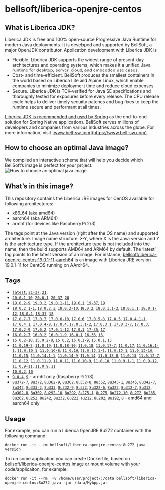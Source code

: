 # bellsoft/liberica-openjre-centos

## What is Liberica JDK?
Liberica JDK is free and 100% open-source Progressive Java Runtime for modern Java deployments. It is developed and supported by BellSoft, a major OpenJDK contributor. Application development with Liberica JDK is

*  Flexible. Liberica JDK supports the widest range of present-day architectures and operating systems, which makes it a unified Java runtime for desktop, server, cloud, and embedded use cases.
* Cost- and time-efficient. BellSoft produces the smallest containers in the world based on Liberica Lite and Alpine Linux, which enable companies to minimize deployment time and reduce cloud expenses.
* Secure. Liberica JDK is TCK-verified for Java SE specifications and thoroughly tested for exposures before every release. The CPU release cycle helps to deliver timely security patches and bug fixes to keep the runtime secure and performant at all times.

[Liberica JDK is recommended and used by Spring](https://spring.io/quickstart) as the end-to-end solution for Spring Native applications.
BellSoft serves millions of developers and companies from various industries across the globe. For more information, visit [www.bell-sw.com](https://www.bell-sw.com).

## How to choose an optimal Java image?

We compiled an interactive scheme that will help you decide which BellSoft’s image is perfect for your project.
![How to choose an optimal java image](https://download.bell-sw.com/static/images/how-to-choose-optimal-java-image.jpg)


## What’s in this image?

This repository contains the Liberica JRE images for CenOS available for following architectures:

* x86_64 (aka amd64)
* aarch64 (aka ARM64)
* armhf (for devices like Raspberry Pi 2/3)

The tags point at the Java version (right after the OS name) and supported architecture.
Image name structure:
X-Y,
where X is the Java version and Y is the architecture type. If the architecture type is not included into the name, then the build supports AMD64 and ARM64 by default.
The ‘latest’ tag points to the latest version of an image.
For instance, [bellsoft/liberica-openjre-centos:19.0.1-11-aarch64](https://hub.docker.com/layers/bellsoft/liberica-openjre-centos/19.0.1-11-aarch64/images/sha256-5eaf63d8ac0ea04ae7362be1b4d8c0a83da60edb317b107a23395e622419af26?context=explore) is an image with Liberica JRE version 19.0.1-11 for CentOS running on AArch64.

## Tags

* [`latest`](https://github.com/bell-sw/Liberica/blob/master/docker/repos/liberica-openjre-debian/21/Dockerfile),
[`21-37`](https://github.com/bell-sw/Liberica/blob/master/docker/repos/liberica-openjre-debian/21/Dockerfile),
[`21`](https://github.com/bell-sw/Liberica/blob/master/docker/repos/liberica-openjre-debian/21/Dockerfile),
* [`20.0.1-10`](https://github.com/bell-sw/Liberica/blob/master/docker/repos/liberica-openjre-centos/20/Dockerfile),
[`20.0.1`](https://github.com/bell-sw/Liberica/blob/master/docker/repos/liberica-openjre-centos/20/Dockerfile),
[`20-37`](https://github.com/bell-sw/Liberica/blob/master/docker/repos/liberica-openjre-centos/20/Dockerfile),
[`20`](https://github.com/bell-sw/Liberica/blob/master/docker/repos/liberica-openjre-centos/20/Dockerfile)
* [`19.0.2-9`](https://github.com/bell-sw/Liberica/blob/master/docker/repos/liberica-openjre-centos/19/Dockerfile),
[`19.0.2`](https://github.com/bell-sw/Liberica/blob/master/docker/repos/liberica-openjre-centos/19/Dockerfile),
[`19.0.1-11`](https://github.com/bell-sw/Liberica/blob/master/docker/repos/liberica-openjre-centos/19/Dockerfile),
[`19.0.1`](https://github.com/bell-sw/Liberica/blob/master/docker/repos/liberica-openjre-centos/19/Dockerfile),
[`19-37`](https://github.com/bell-sw/Liberica/blob/master/docker/repos/liberica-openjre-centos/19/Dockerfile),
[`19`](https://github.com/bell-sw/Liberica/blob/master/docker/repos/liberica-openjre-centos/19/Dockerfile)
* [`18.0.2.1-1`](https://github.com/bell-sw/Liberica/blob/master/docker/repos/liberica-openjre-centos/old/18/Dockerfile),
[`18.0.2.1`](https://github.com/bell-sw/Liberica/blob/master/docker/repos/liberica-openjre-centos/old/18/Dockerfile),
[`18.0.2-10`](https://github.com/bell-sw/Liberica/blob/master/docker/repos/liberica-openjre-centos/old/18/Dockerfile),
[`18.0.2`](https://github.com/bell-sw/Liberica/blob/master/docker/repos/liberica-openjre-centos/old/18/Dockerfile),
[`18.0.1.1-2`](https://github.com/bell-sw/Liberica/blob/master/docker/repos/liberica-openjre-centos/old/18/Dockerfile),
[`18.0.1.1`](https://github.com/bell-sw/Liberica/blob/master/docker/repos/liberica-openjre-centos/old/18/Dockerfile),
[`18.0.1-12`](https://github.com/bell-sw/Liberica/blob/master/docker/repos/liberica-openjre-centos/old/18/Dockerfile),
[`18.0.1`](https://github.com/bell-sw/Liberica/blob/master/docker/repos/liberica-openjre-centos/old/18/Dockerfile),
[`18-37`](https://github.com/bell-sw/Liberica/blob/master/docker/repos/liberica-openjre-centos/old/18/Dockerfile),
[`18`](https://github.com/bell-sw/Liberica/blob/master/docker/repos/liberica-openjre-centos/old/18/Dockerfile)
* [`17.0.7-7`](https://github.com/bell-sw/Liberica/blob/master/docker/repos/liberica-openjre-centos/17/Dockerfile),
[`17.0.7`](https://github.com/bell-sw/Liberica/blob/master/docker/repos/liberica-openjre-centos/17/Dockerfile),
[`17.0.6-10`](https://github.com/bell-sw/Liberica/blob/master/docker/repos/liberica-openjre-centos/17/Dockerfile),
[`17.0.6`](https://github.com/bell-sw/Liberica/blob/master/docker/repos/liberica-openjre-centos/17/Dockerfile),
[`17.0.5-8`](https://github.com/bell-sw/Liberica/blob/master/docker/repos/liberica-openjre-centos/17/Dockerfile),
[`17.0.5`](https://github.com/bell-sw/Liberica/blob/master/docker/repos/liberica-openjre-centos/17/Dockerfile),
[`17.0.4.1-1`](https://github.com/bell-sw/Liberica/blob/master/docker/repos/liberica-openjre-centos/17/Dockerfile),
[`17.0.4.1`](https://github.com/bell-sw/Liberica/blob/master/docker/repos/liberica-openjre-centos/17/Dockerfile),
[`17.0.4-8`](https://github.com/bell-sw/Liberica/blob/master/docker/repos/liberica-openjre-centos/17/Dockerfile),
[`17.0.4`](https://github.com/bell-sw/Liberica/blob/master/docker/repos/liberica-openjre-centos/17/Dockerfile),
[`17.0.3.1-2`](https://github.com/bell-sw/Liberica/blob/master/docker/repos/liberica-openjre-centos/17/Dockerfile),
[`17.0.3.1`](https://github.com/bell-sw/Liberica/blob/master/docker/repos/liberica-openjre-centos/17/Dockerfile),
[`17.0.3-7`](https://github.com/bell-sw/Liberica/blob/master/docker/repos/liberica-openjre-centos/17/Dockerfile),
[`17.0.3`](https://github.com/bell-sw/Liberica/blob/master/docker/repos/liberica-openjre-centos/17/Dockerfile),
[`17.0.2-9`](https://github.com/bell-sw/Liberica/blob/master/docker/repos/liberica-openjre-centos/17/Dockerfile),
[`17.0.2`](https://github.com/bell-sw/Liberica/blob/master/docker/repos/liberica-openjre-centos/17/Dockerfile),
[`17.0.1-12`](https://github.com/bell-sw/Liberica/blob/master/docker/repos/liberica-openjre-centos/17/Dockerfile),
[`17.0.1`](https://github.com/bell-sw/Liberica/blob/master/docker/repos/liberica-openjre-centos/17/Dockerfile),
[`17-35`](https://github.com/bell-sw/Liberica/blob/master/docker/repos/liberica-openjre-centos/17/Dockerfile),
[`17`](https://github.com/bell-sw/Liberica/blob/master/docker/repos/liberica-openjre-centos/17/Dockerfile)
* [`16.0.2-7`](https://github.com/bell-sw/Liberica/blob/master/docker/repos/liberica-openjre-centos/16/Dockerfile),
[`16.0.2`](https://github.com/bell-sw/Liberica/blob/master/docker/repos/liberica-openjre-centos/old/16/Dockerfile),
[`16.0.1-9`](https://github.com/bell-sw/Liberica/blob/master/docker/repos/liberica-openjre-centos/old/16/Dockerfile),
[`16.0.1`](https://github.com/bell-sw/Liberica/blob/master/docker/repos/liberica-openjre-centos/old/16/Dockerfile),
[`16-36`](https://github.com/bell-sw/Liberica/blob/master/docker/repos/liberica-openjre-centos/old/16/Dockerfile),
[`16`](https://github.com/bell-sw/Liberica/blob/master/docker/repos/liberica-openjre-centos/old/16/Dockerfile),
* [`15.0.2-10`](https://github.com/bell-sw/Liberica/blob/master/docker/repos/liberica-openjre-centos/old/15/Dockerfile),
[`15.0.2-8`](https://github.com/bell-sw/Liberica/blob/master/docker/repos/liberica-openjre-centos/old/15/Dockerfile),
[`15.0.2`](https://github.com/bell-sw/Liberica/blob/master/docker/repos/liberica-openjre-centos/old/15/Dockerfile),
[`15.0.1-9`](https://github.com/bell-sw/Liberica/blob/master/docker/repos/liberica-openjre-centos/old/15/Dockerfile),
[`15.0.1`](https://github.com/bell-sw/Liberica/blob/master/docker/repos/liberica-openjre-centos/old/15/Dockerfile),
[`15`](https://github.com/bell-sw/Liberica/blob/master/docker/repos/liberica-openjre-centos/old/15/Dockerfile)
* [`11.0.19-7`](https://github.com/bell-sw/Liberica/blob/master/docker/repos/liberica-openjre-centos/11/Dockerfile),
[`11.0.19`](https://github.com/bell-sw/Liberica/blob/master/docker/repos/liberica-openjre-centos/11/Dockerfile),
[`11.0.18-10`](https://github.com/bell-sw/Liberica/blob/master/docker/repos/liberica-openjre-centos/11/Dockerfile),
[`11.0.18`](https://github.com/bell-sw/Liberica/blob/master/docker/repos/liberica-openjre-centos/11/Dockerfile),
[`11.0.17-7`](https://github.com/bell-sw/Liberica/blob/master/docker/repos/liberica-openjre-centos/11/Dockerfile),
[`11.0.17`](https://github.com/bell-sw/Liberica/blob/master/docker/repos/liberica-openjre-centos/11/Dockerfile),
[`11.0.16.1-1`](https://github.com/bell-sw/Liberica/blob/master/docker/repos/liberica-openjre-centos/11/Dockerfile),
[`11.0.16.1`](https://github.com/bell-sw/Liberica/blob/master/docker/repos/liberica-openjre-centos/11/Dockerfile),
[`11.0.16-8`](https://github.com/bell-sw/Liberica/blob/master/docker/repos/liberica-openjre-centos/11/Dockerfile),
[`11.0.16`](https://github.com/bell-sw/Liberica/blob/master/docker/repos/liberica-openjre-centos/11/Dockerfile),
[`11.0.15.1-2`](https://github.com/bell-sw/Liberica/blob/master/docker/repos/liberica-openjre-centos/11/Dockerfile),
[`11.0.15.1`](https://github.com/bell-sw/Liberica/blob/master/docker/repos/liberica-openjre-centos/11/Dockerfile),
[`11.0.15-10`](https://github.com/bell-sw/Liberica/blob/master/docker/repos/liberica-openjre-centos/11/Dockerfile),
[`11.0.15`](https://github.com/bell-sw/Liberica/blob/master/docker/repos/liberica-openjre-centos/11/Dockerfile),
[`11.0.14.1-1`](https://github.com/bell-sw/Liberica/blob/master/docker/repos/liberica-openjre-centos/11/Dockerfile),
[`11.0.14-9`](https://github.com/bell-sw/Liberica/blob/master/docker/repos/liberica-openjre-centos/11/Dockerfile),
[`11.0.14`](https://github.com/bell-sw/Liberica/blob/master/docker/repos/liberica-openjre-centos/11/Dockerfile),
[`11.0.13-8`](https://github.com/bell-sw/Liberica/blob/master/docker/repos/liberica-openjre-centos/11/Dockerfile),
[`11.0.13`](https://github.com/bell-sw/Liberica/blob/master/docker/repos/liberica-openjre-centos/11/Dockerfile),
[`11.0.12-7`](https://github.com/bell-sw/Liberica/blob/master/docker/repos/liberica-openjre-centos/11/Dockerfile),
[`11.0.12`](https://github.com/bell-sw/Liberica/blob/master/docker/repos/liberica-openjre-centos/11/Dockerfile),
[`11.0.11-9`](https://github.com/bell-sw/Liberica/blob/master/docker/repos/liberica-openjre-centos/11/Dockerfile),
[`11.0.11`](https://github.com/bell-sw/Liberica/blob/master/docker/repos/liberica-openjre-centos/11/Dockerfile),
[`11.0.10-9`](https://github.com/bell-sw/Liberica/blob/master/docker/repos/liberica-openjre-centos/11/Dockerfile),
[`11.0.10`](https://github.com/bell-sw/Liberica/blob/master/docker/repos/liberica-openjre-centos/11/Dockerfile),
[`11.0.9.1-1`](https://github.com/bell-sw/Liberica/blob/master/docker/repos/liberica-openjre-centos/11/Dockerfile),
[`11.0.9-12`](https://github.com/bell-sw/Liberica/blob/master/docker/repos/liberica-openjre-centos/11/Dockerfile),
[`11.0.9-11`](https://github.com/bell-sw/Liberica/blob/master/docker/repos/liberica-openjre-centos/11/Dockerfile),
[`11.0.9`](https://github.com/bell-sw/Liberica/blob/master/docker/repos/liberica-openjre-centos/11/Dockerfile),
[`11`](https://github.com/bell-sw/Liberica/blob/master/docker/repos/liberica-openjre-centos/11/Dockerfile)
* [`10.0.2`](https://github.com/bell-sw/Liberica/blob/master/docker/repos/liberica-openjre-centos/old/10.0.2/Dockerfile),
[`10`](https://github.com/bell-sw/Liberica/blob/master/docker/repos/liberica-openjre-centos/old/10.0.2/Dockerfile)
* [`9.0.4`](https://github.com/bell-sw/Liberica/blob/master/docker/repos/liberica-openjre-centos/old/9.0.4/Dockerfile),
[`9`](https://github.com/bell-sw/Liberica/blob/master/docker/repos/liberica-openjre-centos/old/9.0.4/Dockerfile) - armhf only (Raspberry Pi 2/3)
* [`8u372-7`](https://github.com/bell-sw/Liberica/blob/master/docker/repos/liberica-openjre-centos/8/Dockerfile),
[`8u372`](https://github.com/bell-sw/Liberica/blob/master/docker/repos/liberica-openjre-centos/8/Dockerfile),
[`8u362-9`](https://github.com/bell-sw/Liberica/blob/master/docker/repos/liberica-openjre-centos/8/Dockerfile),
[`8u362`](https://github.com/bell-sw/Liberica/blob/master/docker/repos/liberica-openjre-centos/8/Dockerfile),
[`8u352-8`](https://github.com/bell-sw/Liberica/blob/master/docker/repos/liberica-openjre-centos/8/Dockerfile),
[`8u352`](https://github.com/bell-sw/Liberica/blob/master/docker/repos/liberica-openjre-centos/8/Dockerfile),
[`8u345-1`](https://github.com/bell-sw/Liberica/blob/master/docker/repos/liberica-openjre-centos/8/Dockerfile),
[`8u345`](https://github.com/bell-sw/Liberica/blob/master/docker/repos/liberica-openjre-centos/8/Dockerfile),
[`8u342-7`](https://github.com/bell-sw/Liberica/blob/master/docker/repos/liberica-openjre-centos/8/Dockerfile),
[`8u342`](https://github.com/bell-sw/Liberica/blob/master/docker/repos/liberica-openjre-centos/8/Dockerfile),
[`8u333-2`](https://github.com/bell-sw/Liberica/blob/master/docker/repos/liberica-openjre-centos/8/Dockerfile),
[`8u333`](https://github.com/bell-sw/Liberica/blob/master/docker/repos/liberica-openjre-centos/8/Dockerfile),
[`8u332-9`](https://github.com/bell-sw/Liberica/blob/master/docker/repos/liberica-openjre-centos/8/Dockerfile),
[`8u332`](https://github.com/bell-sw/Liberica/blob/master/docker/repos/liberica-openjre-centos/8/Dockerfile),
[`8u322-6`](https://github.com/bell-sw/Liberica/blob/master/docker/repos/liberica-openjre-centos/8/Dockerfile),
[`8u322`](https://github.com/bell-sw/Liberica/blob/master/docker/repos/liberica-openjre-centos/8/Dockerfile),
[`8u312-7`](https://github.com/bell-sw/Liberica/blob/master/docker/repos/liberica-openjre-centos/8/Dockerfile),
[`8u312`](https://github.com/bell-sw/Liberica/blob/master/docker/repos/liberica-openjre-centos/8/Dockerfile),
[`8u302-8`](https://github.com/bell-sw/Liberica/blob/master/docker/repos/liberica-openjre-centos/8/Dockerfile),
[`8u302`](https://github.com/bell-sw/Liberica/blob/master/docker/repos/liberica-openjre-centos/8/Dockerfile),
[`8u292-10`](https://github.com/bell-sw/Liberica/blob/master/docker/repos/liberica-openjre-centos/8/Dockerfile),
[`8u292`](https://github.com/bell-sw/Liberica/blob/master/docker/repos/liberica-openjre-centos/8/Dockerfile),
[`8u275-1`](https://github.com/bell-sw/Liberica/blob/master/docker/repos/liberica-openjre-centos/8/Dockerfile),
[`8u275`](https://github.com/bell-sw/Liberica/blob/master/docker/repos/liberica-openjre-centos/8/Dockerfile),
[`8u272-10`](https://github.com/bell-sw/Liberica/blob/master/docker/repos/liberica-openjre-centos/8/Dockerfile),
[`8u272`](https://github.com/bell-sw/Liberica/blob/master/docker/repos/liberica-openjre-centos/8/Dockerfile),
[`8u265`](https://github.com/bell-sw/Liberica/blob/master/docker/repos/liberica-openjre-centos/8/Dockerfile),
[`8u262`](https://github.com/bell-sw/Liberica/blob/master/docker/repos/liberica-openjre-centos/8/Dockerfile),
[`8u252`](https://github.com/bell-sw/Liberica/blob/master/docker/repos/liberica-openjre-centos/8/Dockerfile),
[`8u242`](https://github.com/bell-sw/Liberica/blob/master/docker/repos/liberica-openjre-centos/old/8u242/Dockerfile),
[`8u232`](https://github.com/bell-sw/Liberica/blob/master/docker/repos/liberica-openjre-centos/old/8u232/Dockerfile),
[`8u222`](https://github.com/bell-sw/Liberica/blob/master/docker/repos/liberica-openjre-centos/old/8u222/Dockerfile),
[`8u212`](https://github.com/bell-sw/Liberica/blob/master/docker/repos/liberica-openjre-centos/old/8u212/Dockerfile),
[`8u202`](https://github.com/bell-sw/Liberica/blob/master/docker/repos/liberica-openjre-centos/old/8u202/Dockerfile),
[`8u192`](https://github.com/bell-sw/Liberica/blob/master/docker/repos/liberica-openjre-centos/old/8u192/Dockerfile),
[`8`](https://github.com/bell-sw/Liberica/blob/master/docker/repos/liberica-openjre-centos/8/Dockerfile) - amd64 and aarch64 only

## Usage

For example, you can run a Liberica OpenJRE 8u272 container with the following command:

 `docker run -it --rm bellsoft/liberica-openjre-centos:8u272 java -version`

To run some application you can create Dockerfile, based on bellsoft/liberica-openjre-centos image or mount volume with your code/applicaiton, for example:

 `docker run -it --rm  -v /home/user/project/:/data bellsoft/liberica-openjre-centos:8u272 java -jar /data/MyApp.jar`
